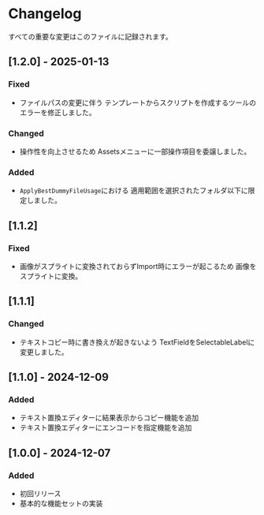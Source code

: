 # Changelog

すべての重要な変更はこのファイルに記録されます。

## [1.2.0] - 2025-01-13
### Fixed
- ファイルパスの変更に伴う
  テンプレートからスクリプトを作成するツールのエラーを修正しました。
### Changed
- 操作性を向上させるため
  Assetsメニューに一部操作項目を委譲しました。
### Added
- `ApplyBestDummyFileUsage`における
  適用範囲を選択されたフォルダ以下に限定しました。

## [1.1.2]
### Fixed
- 画像がスプライトに変換されておらずImport時にエラーが起こるため
  画像をスプライトに変換。

## [1.1.1]
### Changed
- テキストコピー時に書き換えが起きないよう
  TextFieldをSelectableLabelに変更しました。

## [1.1.0] - 2024-12-09
### Added
- テキスト置換エディターに結果表示からコピー機能を追加
- テキスト置換エディターにエンコードを指定機能を追加

## [1.0.0] - 2024-12-07
### Added
- 初回リリース
- 基本的な機能セットの実装
